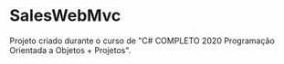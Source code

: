 # SalesWebMvc

Projeto criado durante o curso de "C# COMPLETO 2020 Programação Orientada a Objetos + Projetos".
